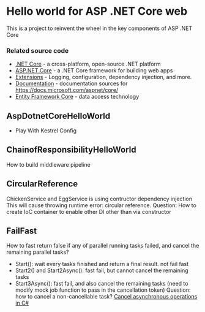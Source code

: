 # Hello world for ASP .NET Core web 
This is a project to reinvent the wheel in the key components of ASP .NET Core

### Related source code

* [.NET Core](https://github.com/dotnet/core) - a cross-platform, open-source .NET platform
* [ASP.NET Core](https://github.com/dotnet/aspnetcore) - a .NET Core framework for building web apps
* [Extensions](https://github.com/dotnet/extensions) - Logging, configuration, dependency injection, and more.
* [Documentation](https://github.com/aspnet/Docs) - documentation sources for https://docs.microsoft.com/aspnet/core/
* [Entity Framework Core](https://github.com/dotnet/efcore) - data access technology

## AspDotnetCoreHelloWorld
- Play With Kestrel Config

## ChainofResponsibilityHelloWorld
How to build middleware pipeline

## CircularReference
ChickenService and EggService is using contructor dependency injection
This will cause throwing runtime error: circular reference.
Question: How to create IoC container to enable other DI other than via constructor

## FailFast
How to fast return false if any of parallel running tasks failed, and cancel the remaining parallel tasks?
* Start(): wait every tasks finished and return a final result. not fail fast
* Start2() and Start2Async(): fast fail, but cannot cancel the remaining tasks
* Start3Async(): fast fail, and also cancel the remaining tasks (need to modify mock job function to pass in the cancellation token)
Question: how to cancel a non-cancellable task?
[Cancel asynchronous operations in C#](https://johnthiriet.com/cancel-asynchronous-operation-in-csharp/) 